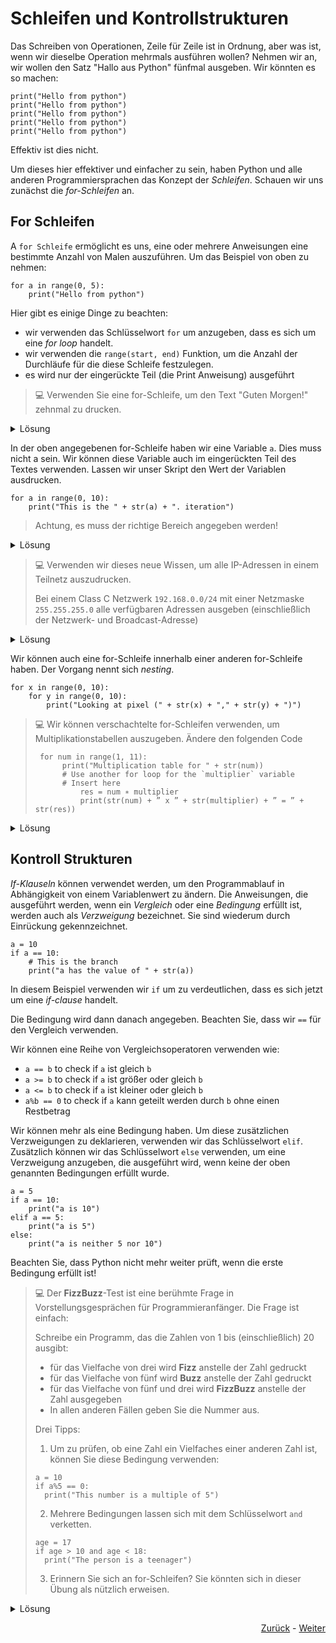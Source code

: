# Schleifen und Kontrollstrukturen

Das Schreiben von Operationen, Zeile für Zeile ist in Ordnung, aber was ist, wenn wir dieselbe Operation mehrmals ausführen wollen? Nehmen wir an, wir wollen den Satz "Hallo aus Python" fünfmal ausgeben. Wir könnten es so machen:

```python3
print("Hello from python")
print("Hello from python")
print("Hello from python")
print("Hello from python")
print("Hello from python")
```

Effektiv ist dies nicht.

Um dieses hier effektiver und einfacher zu sein, haben Python und alle anderen Programmiersprachen das Konzept der *Schleifen*. Schauen wir uns zunächst die *for-Schleifen* an.

## For Schleifen

A `for Schleife` ermöglicht es uns, eine oder mehrere Anweisungen eine bestimmte Anzahl von Malen auszuführen. Um das Beispiel von oben zu nehmen:
```python3
for a in range(0, 5):
    print("Hello from python")
```

Hier gibt es einige Dinge zu beachten:
* wir verwenden das Schlüsselwort `for` um anzugeben, dass es sich um eine *for loop* handelt.
* wir verwenden die `range(start, end)` Funktion, um die Anzahl der Durchläufe für die diese Schleife festzulegen. 
* es wird nur der eingerückte Teil (die Print Anweisung) ausgeführt

> :computer: Verwenden Sie eine for-Schleife, um den Text "Guten Morgen!" zehnmal zu drucken.

<details>
  <summary>Lösung</summary>
  
  ```python3 
  for a in range(0, 10):
    print("Good morning!")
  ```
</details>

In der oben angegebenen for-Schleife haben wir eine Variable `a`. Dies muss nicht a sein. Wir können diese Variable auch im eingerückten Teil des Textes verwenden. Lassen wir unser Skript den Wert der Variablen ausdrucken.

```python3
for a in range(0, 10):
    print("This is the " + str(a) + ". iteration")
```

> Achtung, es muss der richtige Bereich angegeben werden!

<details>
  <summary>Lösung</summary>
  
  ```python3
  for a in range(1, 6):
    print("This is the " + str(a) + ". iteration")
  ```
</details>

> :computer: Verwenden wir dieses neue Wissen, um alle IP-Adressen in einem Teilnetz auszudrucken.
> 
> Bei einem Class C Netzwerk `192.168.0.0/24` mit einer Netzmaske `255.255.255.0` alle verfügbaren Adressen ausgeben (einschließlich der Netzwerk- und Broadcast-Adresse)

<details>
  <summary>Lösung</summary>
  
  ```python3
  for host_part in range(0, 256):
    ip_address = "192.168.0." + str(host_part)
    print(ip_address)
  ```
</details>

Wir können auch eine for-Schleife innerhalb einer anderen for-Schleife haben. Der Vorgang nennt sich *nesting*.

```python3
for x in range(0, 10):
    for y in range(0, 10):
        print("Looking at pixel (" + str(x) + "," + str(y) + ")")
```

> :computer: Wir können verschachtelte for-Schleifen verwenden, um Multiplikationstabellen auszugeben. Ändere den folgenden Code
> 
> ```python3
>  for num in range(1, 11):
>       print("Multiplication table for " + str(num))
>       # Use another for loop for the `multiplier` variable 
>       # Insert here
>           res = num ∗ multiplier
>           print(str(num) + ” x ” + str(multiplier) + ” = ” + str(res))
> ```

<details>
  <summary>Lösung</summary>
  ```python3 
  for num in range(1, 11):
        print("Multiplication table for " + str(num))
        for multiplier in range(1, 11):
           res = num ∗ multiplier
           print(str(num) + ” x ” + str(multiplier) + ” = ” + str(res))
  ```
</details>

## Kontroll Strukturen

*If-Klauseln* können verwendet werden, um den Programmablauf in Abhängigkeit von einem Variablenwert zu ändern. Die Anweisungen, die ausgeführt werden, wenn ein *Vergleich* oder eine *Bedingung* erfüllt ist, werden auch als *Verzweigung* bezeichnet. Sie sind wiederum durch Einrückung gekennzeichnet.

```python3
a = 10
if a == 10:
    # This is the branch
    print("a has the value of " + str(a))
```

In diesem Beispiel verwenden wir `if` um zu verdeutlichen, dass es sich jetzt um eine *if-clause* handelt. 

Die Bedingung wird dann danach angegeben. Beachten Sie, dass wir `==` für den Vergleich verwenden.

Wir können eine Reihe von Vergleichsoperatoren verwenden wie:
* `a == b` to check if `a` ist gleich `b`
* `a >= b` to check if `a` ist größer oder gleich `b` 
* `a <= b` to check if `a` ist kleiner oder gleich `b`
* `a%b == 0` to check if `a` kann geteilt werden durch `b` ohne einen Restbetrag

Wir können mehr als eine Bedingung haben. Um diese zusätzlichen Verzweigungen zu deklarieren, verwenden wir das Schlüsselwort `elif`. Zusätzlich können wir das Schlüsselwort `else` verwenden, um eine Verzweigung anzugeben, die ausgeführt wird, wenn keine der oben genannten Bedingungen erfüllt wurde.

```python3
a = 5
if a == 10:
    print("a is 10")
elif a == 5:
    print("a is 5")
else:
    print("a is neither 5 nor 10")
```
Beachten Sie, dass Python nicht mehr weiter prüft, wenn die erste Bedingung erfüllt ist! 

> :computer: Der **FizzBuzz**-Test ist eine berühmte Frage in Vorstellungsgesprächen für Programmieranfänger. Die Frage ist einfach:
> 
> Schreibe ein Programm, das die Zahlen von 1 bis (einschließlich) 20 ausgibt:
> 
> * für das Vielfache von drei wird **Fizz** anstelle der Zahl gedruckt
> * für das Vielfache von fünf wird **Buzz** anstelle der Zahl gedruckt
> * für das Vielfache von fünf und drei wird **FizzBuzz** anstelle der Zahl ausgegeben
> * In allen anderen Fällen geben Sie die Nummer aus.
> 
> Drei Tipps: 
> 
> 1) Um zu prüfen, ob eine Zahl ein Vielfaches einer anderen Zahl ist, können Sie diese Bedingung verwenden:
> 
> ```python3
> a = 10
> if a%5 == 0:
>   print("This number is a multiple of 5")
> ```
>
> 2) Mehrere Bedingungen lassen sich mit dem Schlüsselwort `and` verketten.
> 
> ```python3
> age = 17
> if age > 10 and age < 18:
>   print("The person is a teenager")
> ```
> 
> 3) Erinnern Sie sich an for-Schleifen? Sie könnten sich in dieser Übung als nützlich erweisen.

<details>
  <summary>Lösung</summary>
  
  ```python
  
  for num in range(1, 21):
    if num % 3 == 0 and num % 5 == 0:
        print("FizzBuzz")
    elif num % 3 == 0:
        print("Fizz")
    elif num % 5 == 0:
        print("Buzz")
    else:
        print(str(num))
  ```
</details>

<div align="right">
   
   [Zurück](variables.md) - [Weiter](functions.md)
</div>

